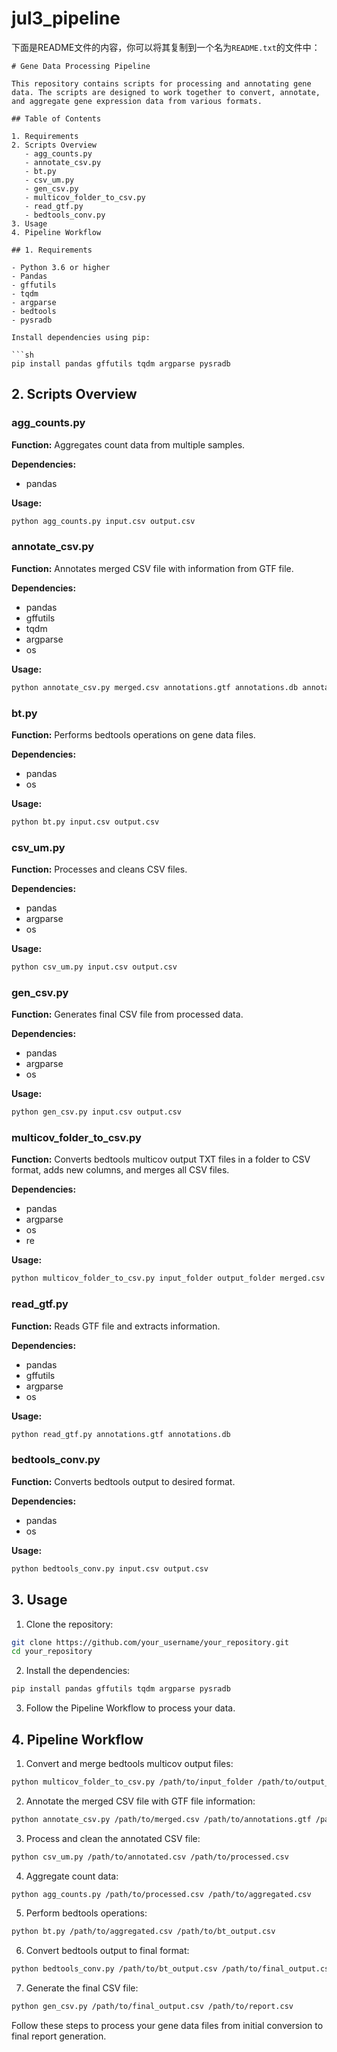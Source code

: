 # jul3_pipeline
下面是README文件的内容，你可以将其复制到一个名为`README.txt`的文件中：

```
# Gene Data Processing Pipeline

This repository contains scripts for processing and annotating gene data. The scripts are designed to work together to convert, annotate, and aggregate gene expression data from various formats.

## Table of Contents

1. Requirements
2. Scripts Overview
   - agg_counts.py
   - annotate_csv.py
   - bt.py
   - csv_um.py
   - gen_csv.py
   - multicov_folder_to_csv.py
   - read_gtf.py
   - bedtools_conv.py
3. Usage
4. Pipeline Workflow

## 1. Requirements

- Python 3.6 or higher
- Pandas
- gffutils
- tqdm
- argparse
- bedtools
- pysradb

Install dependencies using pip:

```sh
pip install pandas gffutils tqdm argparse pysradb
```

## 2. Scripts Overview

### agg_counts.py

**Function:** Aggregates count data from multiple samples.

**Dependencies:** 
- pandas

**Usage:**
```sh
python agg_counts.py input.csv output.csv
```

### annotate_csv.py

**Function:** Annotates merged CSV file with information from GTF file.

**Dependencies:**
- pandas
- gffutils
- tqdm
- argparse
- os

**Usage:**
```sh
python annotate_csv.py merged.csv annotations.gtf annotations.db annotated.csv
```

### bt.py

**Function:** Performs bedtools operations on gene data files.

**Dependencies:**
- pandas
- os

**Usage:**
```sh
python bt.py input.csv output.csv
```

### csv_um.py

**Function:** Processes and cleans CSV files.

**Dependencies:**
- pandas
- argparse
- os

**Usage:**
```sh
python csv_um.py input.csv output.csv
```

### gen_csv.py

**Function:** Generates final CSV file from processed data.

**Dependencies:**
- pandas
- argparse
- os

**Usage:**
```sh
python gen_csv.py input.csv output.csv
```

### multicov_folder_to_csv.py

**Function:** Converts bedtools multicov output TXT files in a folder to CSV format, adds new columns, and merges all CSV files.

**Dependencies:**
- pandas
- argparse
- os
- re

**Usage:**
```sh
python multicov_folder_to_csv.py input_folder output_folder merged.csv
```

### read_gtf.py

**Function:** Reads GTF file and extracts information.

**Dependencies:**
- pandas
- gffutils
- argparse
- os

**Usage:**
```sh
python read_gtf.py annotations.gtf annotations.db
```

### bedtools_conv.py

**Function:** Converts bedtools output to desired format.

**Dependencies:**
- pandas
- os

**Usage:**
```sh
python bedtools_conv.py input.csv output.csv
```

## 3. Usage

1. Clone the repository:

```sh
git clone https://github.com/your_username/your_repository.git
cd your_repository
```

2. Install the dependencies:

```sh
pip install pandas gffutils tqdm argparse pysradb
```

3. Follow the Pipeline Workflow to process your data.

## 4. Pipeline Workflow

1. Convert and merge bedtools multicov output files:

```sh
python multicov_folder_to_csv.py /path/to/input_folder /path/to/output_folder /path/to/merged.csv
```

2. Annotate the merged CSV file with GTF file information:

```sh
python annotate_csv.py /path/to/merged.csv /path/to/annotations.gtf /path/to/annotations.db /path/to/annotated.csv
```

3. Process and clean the annotated CSV file:

```sh
python csv_um.py /path/to/annotated.csv /path/to/processed.csv
```

4. Aggregate count data:

```sh
python agg_counts.py /path/to/processed.csv /path/to/aggregated.csv
```

5. Perform bedtools operations:

```sh
python bt.py /path/to/aggregated.csv /path/to/bt_output.csv
```

6. Convert bedtools output to final format:

```sh
python bedtools_conv.py /path/to/bt_output.csv /path/to/final_output.csv
```

7. Generate the final CSV file:

```sh
python gen_csv.py /path/to/final_output.csv /path/to/report.csv
```

Follow these steps to process your gene data files from initial conversion to final report generation.
```
